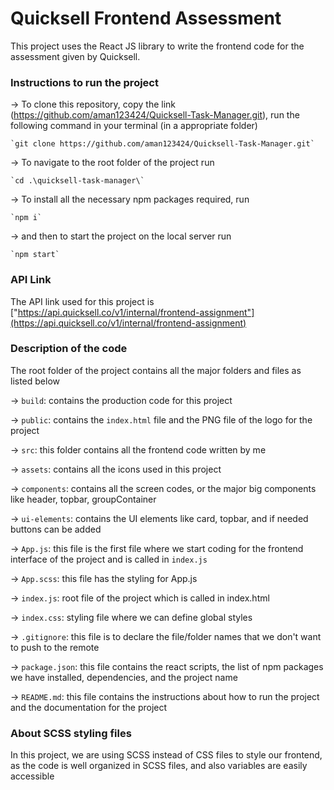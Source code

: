 # Quicksell Frontend Assessment

This project uses the React JS library to write the frontend code for the assessment given by Quicksell.

### Instructions to run the project

-> To clone this repository, copy the link (https://github.com/aman123424/Quicksell-Task-Manager.git), run the following command in your terminal (in a appropriate folder)
    
    `git clone https://github.com/aman123424/Quicksell-Task-Manager.git`

-> To navigate to the root folder of the project run 
    
    `cd .\quicksell-task-manager\`

-> To install all the necessary npm packages required, run 
    
    `npm i`

-> and then to start the project on the local server run 
    
    `npm start`

### API Link

The API link used for this project is ["https://api.quicksell.co/v1/internal/frontend-assignment"](https://api.quicksell.co/v1/internal/frontend-assignment)

### Description of the code

The root folder of the project contains all the major folders and files as listed below

-> `build`: contains the production code for this project

-> `public`: contains the `index.html` file and the PNG file of the logo for the project

-> `src`: this folder contains all the frontend code written by me

-> `assets`: contains all the icons used in this project

-> `components`: contains all the screen codes, or the major big components like header, topbar, groupContainer

-> `ui-elements`: contains the UI elements like card, topbar, and if needed buttons can be added

-> `App.js`: this file is the first file where we start coding for the frontend interface of the project and is called in `index.js`

-> `App.scss`: this file has the styling for App.js

-> `index.js`: root file of the project which is called in index.html

-> `index.css`: styling file where we can define global styles

-> `.gitignore`: this file is to declare the file/folder names that we don't want to push to the remote

-> `package.json`: this file contains the react scripts, the list of npm packages we have installed, dependencies, and the project name

-> `README.md`: this file contains the instructions about how to run the project and the documentation for the project

### About SCSS styling files

In this project, we are using SCSS instead of CSS files to style our frontend, as the code is well organized in SCSS files, and also variables are easily accessible 
